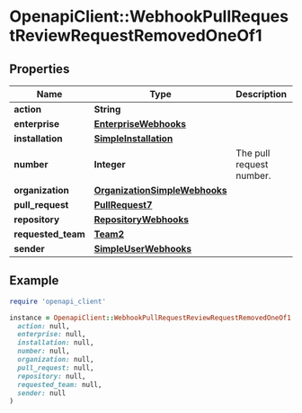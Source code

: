 # OpenapiClient::WebhookPullRequestReviewRequestRemovedOneOf1

## Properties

| Name | Type | Description | Notes |
| ---- | ---- | ----------- | ----- |
| **action** | **String** |  |  |
| **enterprise** | [**EnterpriseWebhooks**](EnterpriseWebhooks.md) |  | [optional] |
| **installation** | [**SimpleInstallation**](SimpleInstallation.md) |  | [optional] |
| **number** | **Integer** | The pull request number. |  |
| **organization** | [**OrganizationSimpleWebhooks**](OrganizationSimpleWebhooks.md) |  | [optional] |
| **pull_request** | [**PullRequest7**](PullRequest7.md) |  |  |
| **repository** | [**RepositoryWebhooks**](RepositoryWebhooks.md) |  |  |
| **requested_team** | [**Team2**](Team2.md) |  |  |
| **sender** | [**SimpleUserWebhooks**](SimpleUserWebhooks.md) |  |  |

## Example

```ruby
require 'openapi_client'

instance = OpenapiClient::WebhookPullRequestReviewRequestRemovedOneOf1.new(
  action: null,
  enterprise: null,
  installation: null,
  number: null,
  organization: null,
  pull_request: null,
  repository: null,
  requested_team: null,
  sender: null
)
```

